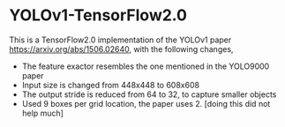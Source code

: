 # YOLOv1-TensorFlow2.0
This is a TensorFlow2.0 implementation of the YOLOv1 paper https://arxiv.org/abs/1506.02640, with the following changes,
 - The feature exactor resembles the one mentioned in the YOLO9000 paper
 - Input size is changed from 448x448 to 608x608
 - The output stride is reduced from 64 to 32, to capture smaller objects
 - Used 9 boxes per grid location, the paper uses 2. [doing this did not help much]
